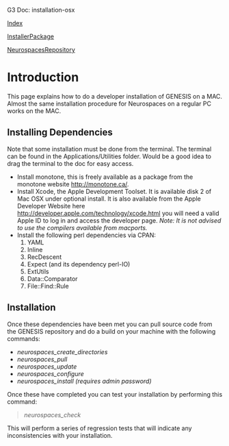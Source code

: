 G3 Doc: installation-osx

[Index](Index.md)

[InstallerPackage](InstallerPackage.md)

[NeurospacesRepository](NeurospacesRepository.md)

# Introduction #

This page explains how to do a developer installation of GENESIS on a MAC.  Almost the same installation procedure for Neurospaces on a regular PC works on the MAC.


## Installing Dependencies ##

Note that some installation must be done from the terminal. The terminal can be found in the Applications/Utilities folder. Would be a good idea to drag the terminal to the doc for easy access.

  * Install monotone, this is freely available as a package from the monotone website http://monotone.ca/.
  * Install Xcode, the Apple Development Toolset. It is available disk 2 of Mac OSX under optional install. It is also available from the Apple Developer Website here http://developer.apple.com/technology/xcode.html you will need a valid Apple ID to log in and access the developer page. _Note: It is not advised to use the compilers available from macports._
  * Install the following perl dependencies via CPAN:
    1. YAML
    1. Inline
    1. RecDescent
    1. Expect (and its dependency perl-IO)
    1. ExtUtils
    1. Data::Comparator
    1. File::Find::Rule

## Installation ##

Once these dependencies have been met you can pull source code from the GENESIS repository and do a build on your machine with the following commands:

  * _neurospaces\_create\_directories_
  * _neurospaces\_pull_
  * _neurospaces\_update_
  * _neurospaces\_configure_
  * _neurospaces\_install (requires admin password)_

Once these have completed you can test your installation by performing this command:

> _neurospaces\_check_

This will perform a series of regression tests that will indicate any inconsistencies with your installation.